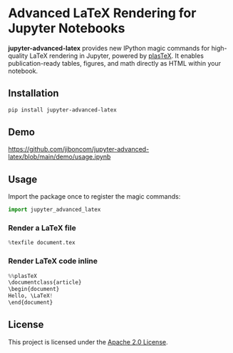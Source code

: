 # Advanced LaTeX Rendering for Jupyter Notebooks

**jupyter-advanced-latex** provides new IPython magic commands for high-quality LaTeX rendering in Jupyter, powered by [plasTeX](https://github.com/plastex/plastex). It enables publication-ready tables, figures, and math directly as HTML within your notebook.

## Installation

```bash
pip install jupyter-advanced-latex
```

## Demo

<https://github.com/jiboncom/jupyter-advanced-latex/blob/main/demo/usage.ipynb>

## Usage

Import the package once to register the magic commands:

```python
import jupyter_advanced_latex
```

### Render a LaTeX file

```python
%texfile document.tex
```

### Render LaTeX code inline

```python
%%plasTeX
\documentclass{article}
\begin{document}
Hello, \LaTeX!
\end{document}
```

## License

This project is licensed under the [Apache 2.0 License](LICENSE).
